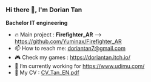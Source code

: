 ### Hi there 👋, I'm Dorian Tan

**Bachelor IT engineering**

- 🔥 Main project : **Firefighter_AR** --> https://github.com/Yuminax/Firefighter_AR
- 📫 How to reach me: doriantan7@gmail.com
- 🎮 Check my games : https://doriantan.itch.io/
- 🔭 I’m currently working for https://www.udimu.com/
- 📎 My CV : [CV_Tan_EN.pdf](https://github.com/user-attachments/files/16324883/CV_Tan_EN.pdf)



<!--
**Yuminax/Yuminax** is a ✨ _special_ ✨ repository because its `README.md` (this file) appears on your GitHub profile.

Here are some ideas to get you started:

- 🔭 I’m currently working on ...
- 🌱 I’m currently learning ...
- 👯 I’m looking to collaborate on ...
- 🤔 I’m looking for help with ...
- 💬 Ask me about ...
- 📫 How to reach me: ...
- 😄 Pronouns: ...
- ⚡ Fun fact: ...
-->
